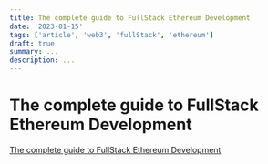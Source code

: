 ```yaml
---
title: The complete guide to FullStack Ethereum Development
date: '2023-01-15'
tags: ['article', 'web3', 'fullStack', 'ethereum']
draft: true
summary: ...
description: ...
---
```


# The complete guide to FullStack Ethereum Development

[The complete guide to FullStack Ethereum Development](https://dev.to/dabit3/the-complete-guide-to-full-stack-ethereum-development-3j13)
